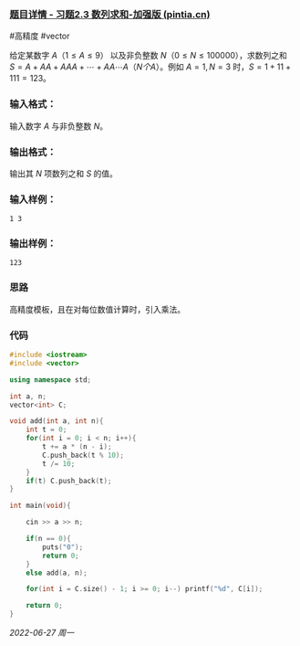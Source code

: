 ### [题目详情 - 习题2.3 数列求和-加强版 (pintia.cn)](https://pintia.cn/problem-sets/434/problems/5654)

#高精度 #vector 

给定某数字 $A（1≤A≤9）$ 以及非负整数 $N（0≤N≤100000）$，求数列之和 $S=A+AA+AAA+⋯+AA⋯A（N个A）$。例如 $A=1, N=3$ 时，$S=1+11+111=123$。

### 输入格式：

输入数字 $A$ 与非负整数 $N$。

### 输出格式：

输出其 $N$ 项数列之和 $S$ 的值。

### 输入样例：

```in
1 3
```

### 输出样例：

```out
123
```

### 思路

高精度模板，且在对每位数值计算时，引入乘法。

### 代码

```cpp
#include <iostream>
#include <vector>

using namespace std;

int a, n;
vector<int> C;

void add(int a, int n){
    int t = 0;
    for(int i = 0; i < n; i++){
        t += a * (n - i);
        C.push_back(t % 10);
        t /= 10;
    }
    if(t) C.push_back(t);
}

int main(void){

    cin >> a >> n;

    if(n == 0){
        puts("0");
        return 0;
    }
    else add(a, n);

    for(int i = C.size() - 1; i >= 0; i--) printf("%d", C[i]);

    return 0;
}
```


*2022-06-27 周一*